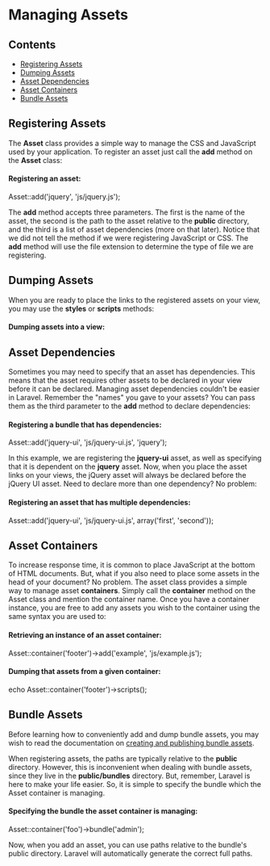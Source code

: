 # Managing Assets## Contents- [Registering Assets](#registering-assets)- [Dumping Assets](#dumping-assets)- [Asset Dependencies](#asset-dependencies)- [Asset Containers](#asset-containers)- [Bundle Assets](#bundle-assets)<a name="registering-assets"></a>## Registering AssetsThe **Asset** class provides a simple way to manage the CSS and JavaScript used by your application. To register an asset just call the **add** method on the **Asset** class:#### Registering an asset:  Asset::add('jquery', 'js/jquery.js');The **add** method accepts three parameters. The first is the name of the asset, the second is the path to the asset relative to the **public** directory, and the third is a list of asset dependencies (more on that later). Notice that we did not tell the method if we were registering JavaScript or CSS. The **add** method will use the file extension to determine the type of file we are registering.<a name="dumping-assets"></a>## Dumping AssetsWhen you are ready to place the links to the registered assets on your view, you may use the **styles** or **scripts** methods:#### Dumping assets into a view:  <head>    <?php echo Asset::styles(); ?>    <?php echo Asset::scripts(); ?>  </head><a name="asset-dependencies"></a>## Asset DependenciesSometimes you may need to specify that an asset has dependencies. This means that the asset requires other assets to be declared in your view before it can be declared. Managing asset dependencies couldn't be easier in Laravel. Remember the "names" you gave to your assets? You can pass them as the third parameter to the **add** method to declare dependencies:#### Registering a bundle that has dependencies:  Asset::add('jquery-ui', 'js/jquery-ui.js', 'jquery');In this example, we are registering the **jquery-ui** asset, as well as specifying that it is dependent on the **jquery** asset. Now, when you place the asset links on your views, the jQuery asset will always be declared before the jQuery UI asset. Need to declare more than one dependency? No problem:#### Registering an asset that has multiple dependencies:  Asset::add('jquery-ui', 'js/jquery-ui.js', array('first', 'second'));<a name="asset-containers"></a>## Asset ContainersTo increase response time, it is common to place JavaScript at the bottom of HTML documents. But, what if you also need to place some assets in the head of your document? No problem. The asset class provides a simple way to manage asset **containers**. Simply call the **container** method on the Asset class and mention the container name. Once you have a container instance, you are free to add any assets you wish to the container using the same syntax you are used to:#### Retrieving an instance of an asset container:  Asset::container('footer')->add('example', 'js/example.js');#### Dumping that assets from a given container:  echo Asset::container('footer')->scripts();<a name="bundle-assets"></a>## Bundle AssetsBefore learning how to conveniently add and dump bundle assets, you may wish to read the documentation on [creating and publishing bundle assets](/docs/bundles#bundle-assets).When registering assets, the paths are typically relative to the **public** directory. However, this is inconvenient when dealing with bundle assets, since they live in the **public/bundles** directory. But, remember, Laravel is here to make your life easier. So, it is simple to specify the bundle which the Asset container is managing.#### Specifying the bundle the asset container is managing:  Asset::container('foo')->bundle('admin');Now, when you add an asset, you can use paths relative to the bundle's public directory. Laravel will automatically generate the correct full paths.